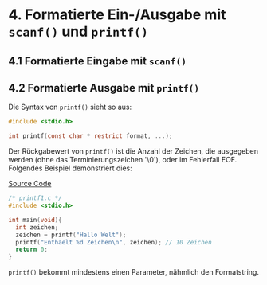 # 4. Formatierte Ein-/Ausgabe mit `scanf()` und `printf()`

## 4.1 Formatierte Eingabe mit `scanf()`

## 4.2 Formatierte Ausgabe mit `printf()`

Die Syntax von `printf()` sieht so aus:

```C
#include <stdio.h>

int printf(const char * restrict format, ...);
```

Der Rückgabewert von `printf()` ist die Anzahl der Zeichen, die ausgegeben werden (ohne das Terminierungszeichen '\0'), oder im Fehlerfall EOF. Folgendes Beispiel demonstriert dies:

[Source Code](https://github.com/YodaCh96/C-Programmierung/blob/master/C_von_A_bis_Z/printf1.c)

```C
/* printf1.c */
#include <stdio.h>

int main(void){
  int zeichen;
  zeichen = printf("Hallo Welt");
  printf("Enthaelt %d Zeichen\n", zeichen); // 10 Zeichen
  return 0;
}
```

`printf()` bekommt mindestens einen Parameter, nähmlich den Formatstring. 
